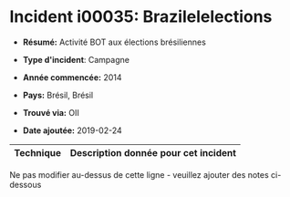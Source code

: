 # Incident i00035: Brazilelelections

* **Résumé:** Activité BOT aux élections brésiliennes

* **Type d'incident**: Campagne

* **Année commencée:** 2014

* **Pays:** Brésil, Brésil

* **Trouvé via:** OII

* **Date ajoutée:** 2019-02-24
 

|Technique |Description donnée pour cet incident |
|--------- |------------------------- |


Ne pas modifier au-dessus de cette ligne - veuillez ajouter des notes ci-dessous